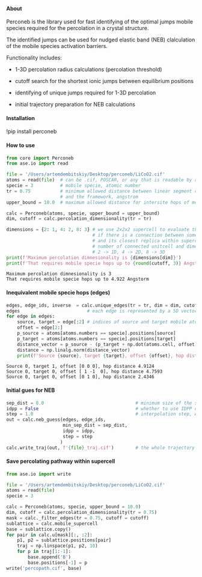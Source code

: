 #### About

Perconeb is the library used for fast identifying of the optimal jumps mobile species required for the percolation in a crystal structure. 

The identified jumps can be used for nudged elastic band (NEB) clalculation of the mobile species activation barriers.

Functionality includes:
- 1-3D percolation radius calculations (percolation threshold)

- cutoff search for the shortest ionic jumps between equilibrium positions

- identifying of unique jumps required for 1-3D percolation

- initial trajectory preparation for NEB calculations


#### Installation
!pip install perconeb

#### How to use


```python
from core import Perconeb
from ase.io import read

file = '/Users/artemdembitskiy/Desktop/perconeb/LiCoO2.cif'
atoms = read(file)  # can be .cif, POSCAR, or any that is readable by ase
specie = 3          # mobile specie, atomic number
tr = 0.75           # minimum allowed distance between linear segment connecting i,j-th positions of mobile specie
                    # and the framework, angstrom
upper_bound = 10.0  # maximum allowed distance for intersite hops of mobile species, angstrom

calc = Perconeb(atoms, specie, upper_bound = upper_bound)
dim, cutoff = calc.percolation_dimensionality(tr = tr)

dimensions = {2: 1, 4: 2, 8: 3} # we use 2x2x2 supercell to evaluate the percolation dimensionality
                                # if there is a connection between some point in the unitcell 
                                # and its closest replica within supercell then we have the percolation
                                # number of connected unitcell and dimensionality are related as follows
                                # 2 -> 1D, 4 -> 2D, 8 -> 3D
print(f'Maximum percolation dimnesionality is {dimensions[dim]}')
print(f'That requires mobile specie hops up to {round(cutoff, 3)} Angstorm')
```

    Maximum percolation dimnesionality is 3
    That requires mobile specie hops up to 4.922 Angstorm


#### Inequivalent mobile specie hops (edges)


```python
edges, edge_ids, inverse  = calc.unique_edges(tr = tr, dim = dim, cutoff = cutoff)
edges                         # each edge is represented by a 5D vector [i, j, offset_x, offset_y, offset_z]
for edge in edges:
    source, target = edge[:2] # indices of source and target mobile atoms in the mobile sublattice
    offset = edge[2:]
    p_source = atoms[atoms.numbers == specie].positions[source]
    p_target = atoms[atoms.numbers == specie].positions[target]
    distance_vector = p_source - (p_target + np.dot(atoms.cell, offset))
    distance = np.linalg.norm(distance_vector)
    print(f'Source {source}, target {target}, offset {offset}, hop distance {round(distance, 4)}')
```

    Source 0, target 1, offset [0 0 0], hop distance 4.9124
    Source 0, target 0, offset [ 1 -1  0], hop distance 4.7593
    Source 0, target 0, offset [0 1 0], hop distance 2.4346


#### Initial gues for NEB


```python
sep_dist = 8.0                                  # minimum size of the supercell, Angstrom
idpp = False                                    # whether to use IDPP or linear interpolation scheme
step = 1.0                                      # interpolation step, Angstroms
out = calc.neb_guess(edges, edge_ids,
                     min_sep_dist = sep_dist,
                     idpp = idpp,
                     step = step
                    )
calc.write_traj(out, f'{file}_traj.cif')        # the whole trajectory can be visualized in jmol
```

#### Save percolating pathway within supercell


```python
from ase.io import write

file = '/Users/artemdembitskiy/Desktop/perconeb/LiCoO2.cif'
atoms = read(file)
specie = 3

calc = Perconeb(atoms, specie, upper_bound = 10.0)
dim, cutoff = calc.percolation_dimensionality(tr = 0.75)
mask = calc._filter_edges(tr = 0.75, cutoff = cutoff)
sublattice = calc.mobile_supercell
base = sublattice.copy()
for pair in calc.u[mask][:, :2]:
    p1, p2 = sublattice.positions[pair]
    traj = np.linspace(p1, p2, 10)
    for p in traj[1:-1]:
        base.append('B')
        base.positions[-1] = p
write('percopath.cif', base)
```
